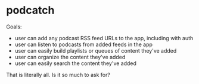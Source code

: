 # podcatch
Goals:
- user can add any podcast RSS feed URLs to the app, including with auth
- user can listen to podcasts from added feeds in the app
- user can easily build playlists or queues of content they've added
- user can organize the content they've added
- user can easily search the content they've added

That is literally all. Is it so much to ask for?
